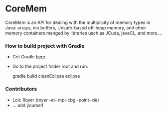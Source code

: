 # CoreMem #

CoreMem is an API for dealing with the multiplicity of memory types
in Java: arrays, nio buffers, Unsafe-based off-heap memory, and other memory containers manged by libraries usch as JCuda, javaCL, and more....

### How to build project with Gradle

* Get Gradle [here](http://www.gradle.org/)

* Go to the project folder root and run:

     gradle build cleanEclipse eclipse

### Contributors ###

* Loic Royer (royer -at- mpi-cbg -point- de)
* ... add yourself